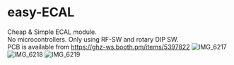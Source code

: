 # easy-ECAL
Cheap &amp; Simple ECAL module.<br>
No microcontrollers. Only using RF-SW and rotary DIP SW.<br>
PCB is available from https://ghz-ws.booth.pm/items/5397822 
![IMG_6217](https://github.com/ghz-ws/easy-ECAL/assets/52226620/e740f4d1-a71f-4597-b3c9-1ffc19f361ba)
![IMG_6218](https://github.com/ghz-ws/easy-ECAL/assets/52226620/d73c8f04-20ce-4ec1-8b68-d72c2af56ea3)
![IMG_6219](https://github.com/ghz-ws/easy-ECAL/assets/52226620/e7b0d09a-11e4-43b9-8bd5-4dd5a7f94751)
